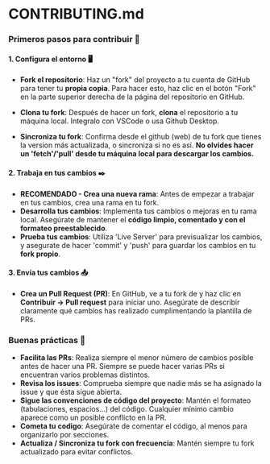 # CONTRIBUTING.md

### Primeros pasos para contribuir 🚀

#### 1. Configura el entorno 🖥️

- **Fork el repositorio**: Haz un "fork" del proyecto a tu cuenta de GitHub para tener tu **propia copia**. Para hacer esto, haz clic en el botón "Fork" en la parte superior derecha de la página del repositorio en GitHub.

- **Clona tu fork**: Después de hacer un fork, **clona** el repositorio a tu máquina local. Integralo con VSCode o usa Github Desktop.

- **Sincroniza tu fork**: Confirma desde el github (web) de tu fork que tienes la version más actualizada, o sincroniza si no es así. **No olvides hacer un 'fetch'/'pull' desde tu máquina local para descargar los cambios.**

#### 2. Trabaja en tus cambios ✒️

- **RECOMENDADO - Crea una nueva rama**: Antes de empezar a trabajar en tus cambios, crea una rama en tu fork.
- **Desarrolla tus cambios**: Implementa tus cambios o mejoras en tu rama local. Asegúrate de mantener el **código limpio, comentado y con el formateo preestablecido**.
- **Prueba tus cambios**: Utiliza 'Live Server' para previsualizar los cambios, y asegurate de hacer 'commit' y 'push' para guardar los cambios en tu **fork propio**.

#### 3. Envía tus cambios 📤

- **Crea un Pull Request (PR)**: En GitHub, ve a tu fork de y haz clic en **Contribuir -> Pull request** para iniciar uno. Asegúrate de describir claramente qué cambios has realizado cumplimentando la plantilla de PRs.

### Buenas prácticas 🌟 

- **Facilita las PRs**: Realiza siempre el menor número de cambios posible antes de hacer una PR. Siempre se puede hacer varias PRs si encuentran varios problemas distintos.
- **Revisa los issues**: Comprueba siempre que nadie más se ha asignado la issue y que ésta sigue abierta.
- **Sigue las convenciones de código del proyecto**: Mantén el formateo (tabulaciones, espacios...) del código. Cualquier mínimo cambio aparece como un posible conflicto en la PR.
- **Cometa tu codigo**: Asegúrate de comentar el código, al menos para organizarlo por secciones.
- **Actualiza / Sincroniza tu fork con frecuencia**: Mantén siempre tu fork actualizado para evitar conflictos.
